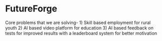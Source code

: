 # FutureForge
Core problems that we are solving- 1) Skill based employment for rural youth 2) AI based video platform for education 3) AI based feedback on tests for improved results with a leaderboard system for better motivation
